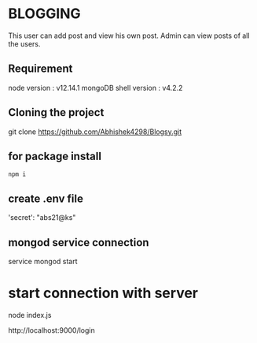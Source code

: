 

# BLOGGING

This user can add post and view his own post.
Admin can view posts of all the users.


## Requirement

node version : v12.14.1 
mongoDB shell version : v4.2.2

## Cloning the project
git clone https://github.com/Abhishek4298/Blogsy.git


## for package install
```node
npm i 
```

## create .env file
 'secret': "abs21@ks"

## mongod service connection
service mongod start

# start connection with server
node index.js


http://localhost:9000/login

